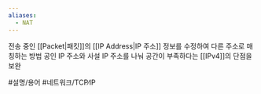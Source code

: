 ```yaml
---
aliases:
  - NAT
---
```

전송 중인 [[Packet|패킷]]의 [[IP Address|IP 주소]] 정보를 수정하여 다른 주소로 매칭하는 방법
공인 IP 주소와 사설 IP 주소를 나눠 공간이 부족하다는 [[IPv4]]의 단점을 보완

#설명/용어 #네트워크/TCP∕IP 
